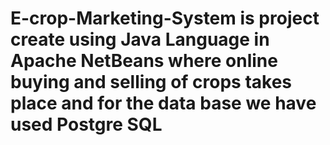 # E-crop-Marketing-System is project create using Java Language in Apache NetBeans where online buying and selling of crops takes place and for the data base we have used Postgre SQL
